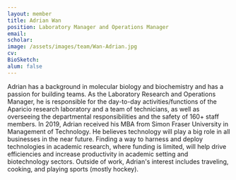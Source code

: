 ```yaml
---
layout: member
title: Adrian Wan
position: Laboratory Manager and Operations Manager
email: 
scholar: 
image: /assets/images/team/Wan-Adrian.jpg
cv: 
BioSketch: 
alum: false
---
```


Adrian has a background in molecular biology and biochemistry and has a passion for building teams. As the Laboratory Research and Operations Manager, he is responsible for the day-to-day activities/functions of the Aparicio research laboratory and a team of technicians, as well as overseeing the departmental responsibilities and the safety of 160+ staff members. In 2019, Adrian received his MBA from Simon Fraser University in Management of Technology. He believes technology will play a big role in all businesses in the near future. Finding a way to harness and deploy technologies in academic research, where funding is limited, will help drive efficiencies and increase productivity in academic setting and biotechnology sectors. Outside of work, Adrian's interest includes traveling, cooking, and playing sports (mostly hockey).
